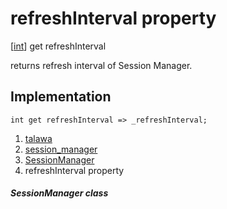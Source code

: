 
<div>

# refreshInterval property

</div>



[[int](https://api.flutter.dev/flutter/dart-core/int-class.html)]
get refreshInterval



returns refresh interval of Session Manager.



## Implementation

``` language-dart
int get refreshInterval => _refreshInterval;
```








1.  [talawa](../../index.html)
2.  [session_manager](../../services_session_manager/)
3.  [SessionManager](../../services_session_manager/SessionManager-class.html)
4.  refreshInterval property

##### SessionManager class







